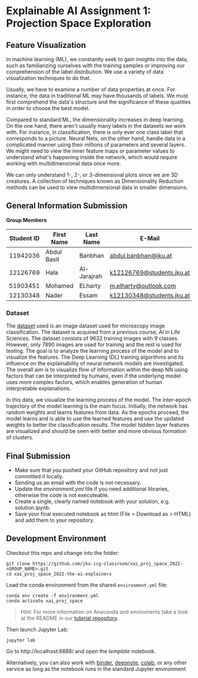 
# Explainable AI Assignment 1: Projection Space Exploration

## Feature Visualization

In machine learning (ML), we constantly seek to gain insights into the data, such as familiarizing ourselves with the training samples or improving our comprehension of the label distribution. We use a variety of data visualization techniques to do that.

Usually, we have to examine a number of data properties at once. For instance, the data in traditional ML may have thousands of labels. We must first comprehend the data's structure and the significance of these qualities in order to choose the best model.

Compared to standard ML, the dimensionality increases in deep learning. On the one hand, there aren't usually many labels in the datasets we work with. For instance, in classification, there is only ever one class label that corresponds to a picture. Neural Nets, on the other hand, handle data in a complicated manner using their millions of parameters and several layers. We might need to view the inner feature maps or parameter values to understand what's happening inside the network, which would require working with multidimensional data once more.

We can only understand 1-, 2-, or 3-dimensional plots since we are 3D creatures. A collection of techniques known as Dimensionality Reduction methods can be used to view multidimensional data in smaller dimensions.

## General Information Submission

**Group Members**

| Student ID    | First Name  | Last Name      | E-Mail                    |  Workload [%] |
| --------------|-------------|----------------|----------------------     |---------------|
| 11942036      | Abdul Basit | Banbhan        |abdul.banbhan@jku.at       |25%           |
| 12126769      | Hala        | Al-Jarajrah    |k12126769@students.jku.at  |25%           |
| 51903451      | Mohamed     | ELharty        |m.elharty@outlook.com      |25%           |
| 12130348      | Nader       | Essam          |k12130348@students.jku.at  |25%           |

### Dataset

The [dataset](https://wetransfer.com/downloads/bee4357cef690b92421acab24273600d20221102143932/49f7c3) used is an image dataset used for microscopy image classification. The dataset is acquired from a previous course, AI in Life Sciences. The dataset consists of 9632 training images with 9 classes. However, only 7890 images are used for training and the rest is used for testing. 
The goal is to analyze the learning process of the model and to visualize the features. The Deep Learning (DL) training algorithms and its influence on the explainability of neural network models are investigated. The overall aim is to visualize flow of information within the deep NN using factors that can be interpreted by humans, even if the underlying model uses more complex factors, which enables generation of human interpretable explanations.

In this data, we visualize the learning process of the model. The inter-epoch trajectory of the model learning is the main focus. Initially, the network has random weights and learns features from data. As the epochs proceed, the model learns and is able to use the learned features and use the updated weights to better the classification results. The model hidden layer features are visualized and should be seen with better and more obvious formation of clusters. 


## Final Submission

* Make sure that you pushed your GitHub repository and not just committed it locally.
* Sending us an email with the code is not necessary.
* Update the *environment.yml* file if you need additional libraries, otherwise the code is not executeable.
* Create a single, clearly named notebook with your solution, e.g. solution.ipynb.
* Save your final executed notebook as html (File > Download as > HTML) and add them to your repository.


## Development Environment

Checkout this repo and change into the folder:
```
git clone https://github.com/jku-icg-classroom/xai_proj_space_2022-<GROUP_NAME>.git
cd xai_proj_space_2022-the-ai-explainers
```

Load the conda environment from the shared `environment.yml` file:
```
conda env create -f environment.yml
conda activate xai_proj_space
```

> Hint: For more information on Anaconda and enviroments take a look at the README in our [tutorial repository](https://github.com/JKU-ICG/python-visualization-tutorial).

Then launch Jupyter Lab:
```
jupyter lab
```

Go to http://localhost:8888/ and open the *template* notebook.

Alternatively, you can also work with [binder](https://mybinder.org/), [deepnote](https://deepnote.com/), [colab](https://colab.research.google.com/), or any other service as long as the notebook runs in the standard Jupyter environment.
